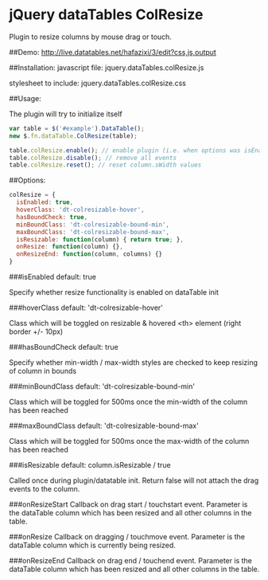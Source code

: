 # jQuery dataTables ColResize

Plugin to resize columns by mouse drag or touch.

##Demo:
http://live.datatables.net/hafazixi/3/edit?css,js,output

##Installation:
javascript file: jquery.dataTables.colResize.js

stylesheet to include: jquery.dataTables.colResize.css

##Usage:

The plugin will try to initialize itself

```javascript
var table = $('#example').DataTable();
new $.fn.dataTable.ColResize(table);

table.colResize.enable(); // enable plugin (i.e. when options was isEnabled: false)
table.colResize.disable(); // remove all events
table.colResize.reset(); // reset column.sWidth values
 ```



##Options:
```javascript
colResize = {
  isEnabled: true,
  hoverClass: 'dt-colresizable-hover',
  hasBoundCheck: true,
  minBoundClass: 'dt-colresizable-bound-min',
  maxBoundClass: 'dt-colresizable-bound-max',
  isResizable: function(column) { return true; },
  onResize: function(column) {},
  onResizeEnd: function(column, columns) {}
}
 ```

###isEnabled 
default: true

Specify whether resize functionality is enabled on dataTable init

###hoverClass 
default: 'dt-colresizable-hover'

Class which will be toggled on resizable & hovered \<th\> element (right border +/- 10px)

###hasBoundCheck
default: true

Specify whether min-width / max-width styles are checked to keep resizing of column in bounds

###minBoundClass
default: 'dt-colresizable-bound-min'

Class which will be toggled for 500ms once the min-width of the column has been reached

###maxBoundClass
default: 'dt-colresizable-bound-max'

Class which will be toggled for 500ms once the max-width of the column has been reached

###isResizable
default: column.isResizable / true

Called once during plugin/datatable init. Return false will not attach the drag events to the column.

###onResizeStart
Callback on drag start / touchstart event. Parameter is the dataTable column which has been resized and all other columns in the table.

###onResize
Callback on dragging / touchmove event. Parameter is the dataTable column which is currently being resized.

###onResizeEnd
Callback on drag end / touchend event. Parameter is the dataTable column which has been resized and all other columns in the table.